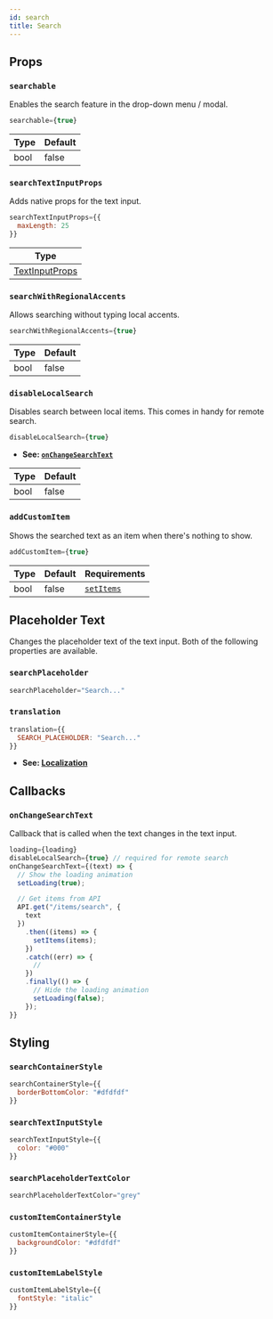 ```yaml
---
id: search
title: Search
---
```


## Props
### `searchable`
Enables the search feature in the drop-down menu / modal.
```jsx
searchable={true}
```
| Type     | Default  |
| -------- | -------- |
| bool     | false    |

### `searchTextInputProps`
Adds native props for the text input.
```jsx
searchTextInputProps={{
  maxLength: 25
}}
```
| Type     |
| -------- |
| [TextInputProps](https://reactnative.dev/docs/textinput#props)   |

### `searchWithRegionalAccents`
Allows searching without typing local accents.

```jsx
searchWithRegionalAccents={true}
```

| Type     | Default  |
| -------- | -------- |
| bool     | false    |

### `disableLocalSearch`
Disables search between local items. This comes in handy for remote search.

```jsx
disableLocalSearch={true}
```
+ **See: [`onChangeSearchText`](#onchangesearchtext)**

| Type     | Default  |
| -------- | -------- |
| bool     | false    |

### `addCustomItem`
Shows the searched text as an item when there's nothing to show.
```jsx
addCustomItem={true}
```
| Type     | Default  | Requirements |
| -------- | -------- | ------------ |
| bool     | false    | [`setItems`](/docs/usage#setitems)   |

## Placeholder Text
Changes the placeholder text of the text input. Both of the following properties are available.

### `searchPlaceholder`
```jsx
searchPlaceholder="Search..."
```

### `translation`
```jsx
translation={{
  SEARCH_PLACEHOLDER: "Search..."
}}
```
+ **See: [Localization](localization)**

## Callbacks
### `onChangeSearchText`
Callback that is called when the text changes in the text input.

```jsx
loading={loading}
disableLocalSearch={true} // required for remote search
onChangeSearchText={(text) => {
  // Show the loading animation
  setLoading(true);

  // Get items from API
  API.get("/items/search", {
    text
  })
    .then((items) => {
      setItems(items);
    })
    .catch((err) => {
      //
    })
    .finally(() => {
      // Hide the loading animation
      setLoading(false);
    });
}}
```

## Styling
### `searchContainerStyle`
```jsx
searchContainerStyle={{
  borderBottomColor: "#dfdfdf"
}}
```

### `searchTextInputStyle`
```jsx
searchTextInputStyle={{
  color: "#000"
}}
```

### `searchPlaceholderTextColor`
```jsx
searchPlaceholderTextColor="grey"
```

### `customItemContainerStyle`
```jsx
customItemContainerStyle={{
  backgroundColor: "#dfdfdf"
}}
```

### `customItemLabelStyle`
```jsx
customItemLabelStyle={{
  fontStyle: "italic"
}}
```
